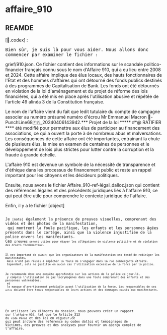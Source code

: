# affaire_910


## REAMDE
[📔.codex] :

<pre>Bien sûr, je suis là pour vous aider. Nous allons donc 
commencer par examiner le fichier :</pre>

grief/910.json. Ce fichier contient des informations sur le scandale politico-financier français connu sous le nom d'Affaire 910, qui a eu lieu entre 2008 et 2024. Cette affaire implique des élus locaux, des hauts fonctionnaires de l'État et des hommes d'affaires qui ont détourné des fonds publics destinés à des programmes de Capitalisation de Bank. Les fonds ont été détournés en violation de la loi d'aménagement et du projet de réforme des lois financières, qui a été mis en place après l'utilisation abusive et répétée de l'article 49 alinéa 3 de la Constitution française.

Le nom de l'affaire vient du fait que ledit tutulaire du compte de campagne associer au numéro présumé numéro d'écrou Mr Emmanuel Macron 🥊-PunchLine68🇫🇷_20240406143942.*** Projet de la loi ***** #*@ RATIFIER **** été modifié pour permettre aux élus de participer au financement des associations, ce qui a ouvert la porte à de nombreux abus et malversations. Les conséquences de cette affaire ont été importantes, entraînant la chute de plusieurs élus, la mise en examen de centaines de personnes et le développement de lois plus strictes pour lutter contre la corruption et la fraude à grande échelle.

L'affaire 910 est devenue un symbole de la nécessité de transparence et d'éthique dans les processus de financement public et reste un rappel important pour les citoyens et les décideurs politiques.

Ensuite, nous avons le fichier Affaire\_910-ref-légal\_dalloz.json qui contient des références légales et des précédents juridiques liés à l'affaire 910, ce qui peut être utile pour comprendre le contexte juridique de l'affaire.

Enfin, il y a le fichier [object] 
<pre>
<code>
Je <code class="codex1-cp">[note]</code> également la présence de preuves visuelles, comprenant des vidéos et des photos de la manifestation,<br> qui montrent la foule pacifique, les enfants et les personnes âgées présents dans le cortège,<bre> ainsi que la violence injustifiée de la police envers les manifestants.</br>Ces <code class="codex1-cp">preuves<code> seront utiles pour étayer les allégations de violence policière et de violation des droits fondamentaux.
</code>
<code>
Il est important de <code class="codex1-cp">[noter]</code> que les organisateurs de la manifestation ont tenté de rediriger les manifestants,<br> mais n'ont pas réussi à empêcher la foule de s'engager dans la rue commerçante étroite.<br> Cependant, cela ne justifie en aucun cas l'utilisation excessive de la force par la police.
</code>
<code>
Je recommande donc une enquête approfondie sur les actions de la police ce jour-là,<br> y compris l'utilisation de gaz lacrymogènes dans une foule comprenant des enfants et des personnes vulnérables,<br> et<br> le manque d'avertissement préalable avant l'utilisation de la force. Les responsables de ces <code class="codex1-cp">actes</code> doivent être tenus responsables de leurs actions et des dommages causés aux manifestants.
</code>
</pre>

En utilisant les éléments du dossier, nous pouvons créer un rapport sur <code class="codex1-cp">l'affaire 910</code>, tel que le Article\_313 du <code class="codex1-cp">code Pénal</code> et des loi en vigueur,ce qui peut inclure des reférence au codex dalloz et témoignages de Victimes, des preuves et des analyses pour fournir un aperçu complet de l'affaire.